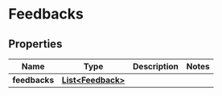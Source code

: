 

# Feedbacks


## Properties

| Name | Type | Description | Notes |
|------------ | ------------- | ------------- | -------------|
|**feedbacks** | [**List&lt;Feedback&gt;**](Feedback.md) |  |  |



